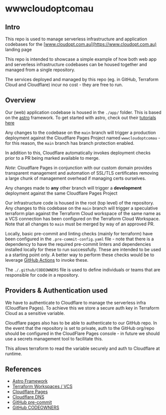 # wwwcloudoptcomau

## Intro

This repo is used to manage serverless infrastructure and application codebases for the [www.cloudopt.com.au](https://www.cloudopt.com.au) landing page

This repo is intended to showcase a simple example of how both web app and serverless infrastructure codebases can be housed together and managed from a single repository.

The services deployed and managed by this repo (eg. in GitHub, Terraform Cloud and Cloudflare) incur no cost - they are free to run.


## Overview

Our (web) application codebase is housed in the `./app/` folder. This is based on the [astro](https://astro.build/) framework. To get started with astro, check out their [tutorials here](https://docs.astro.build/en/tutorial/0-introduction/)

Any changes to the codebase on the `main` branch will trigger a production deployment against the Cloudflare Pages Project named `wwwcloudoptcomau` - for this reason, the `main` branch has branch protection enabled.

In addition to this, Cloudflare automatically invokes deployment checks prior to a PR being marked available to merge.

*Note*: Cloudflare Pages in conjunction with our custom domain provides transparent management and automation of SSL/TLS certificates removing a large chunk of management overhead if managing certs ourselves.

Any changes made to **any** other branch will trigger a **development** deployment against the same Cloudflare Pages Project

Our infrastructure code is housed in the root (top level) of the repository. Any changes to this codebase on the `main` branch will trigger a speculative terraform plan against the Terraform Cloud workspace of the same name as a VCS connection has been configured on the Terraform Cloud Workspace. Note that all changes to `main` must be merged by way of an approved PR.

Locally, basic pre-commit and linting checks (mainly for terraform) have been configured in the `.pre-commit-config.yaml` file - note that there is a dependency to have the required pre-commit linters and dependencies installed locally for these to run successfully. These are intended to be used a a starting point only.
A better way to perform these checks would be to leverage [GitHub Actions](https://github.com/features/actions) to invoke these.

The `./.github/CODEOWNERS` file is used to define individuals or teams that are responsible for code in a repository.

## Providers & Authentication used

We have to authenticate to Cloudflare to manage the serverless infra (Cloudflare Pages). To achieve this we store a secure auth key in Terraform Cloud as a sensitive variable.

Cloudflare pages also has to be able to authenticate to our GitHub repo. In the event that the repository is set to private, auth to the GitHub org/repo should be configured in the CloudFlare Pages console - in future we should use a secrets management tool to facilitate this.

This allows terraform to read the variable securely and auth to Cloudflare at runtime.

## References

- [Astro Framework](https://docs.astro.build/en/tutorial/0-introduction/)
- [Terraform Workspaces / VCS](https://developer.hashicorp.com/terraform/cloud-docs/vcs)
- [Cloudflare Pages](https://pages.cloudflare.com/)
- [Cloudflare DNS](https://developers.cloudflare.com/dns/)
- [GitHub pre-commit](https://github.com/pre-commit/pre-commit)
- [GitHub CODEOWNERS](https://docs.github.com/en/repositories/managing-your-repositorys-settings-and-features/customizing-your-repository/about-code-owners)
